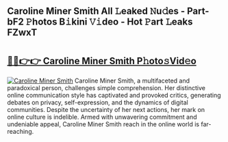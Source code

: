 ## Caroline Miner Smith All 𝙻eaked 𝙽u𝚍es - Part-bF2 𝙿hotos B𝚒kini 𝚅𝚒deo - Hot 𝙿art 𝙻eaks FZwxT

# <h2><a href="http://ld0gzf1.urlbe.top/?page=Caroline+Miner+Smith">🔗🔗👉👉 Caroline Miner Smith P𝚑oto𝚜Vid𝚎o</a></h2>

[![Caroline Miner Smith](https://i.imgur.com/eBuTRDB.gif)](http://ld0gzf1.urlbe.top/?page=Caroline+Miner+Smith)
Caroline Miner Smith, a multifaceted and paradoxical person, challenges simple comprehension. Her distinctive online communication style has captivated and provoked critics, generating debates on privacy, self-expression, and the dynamics of digital communities. Despite the uncertainty of her next actions, her mark on online culture is indelible. Armed with unwavering commitment and undeniable appeal, Caroline Miner Smith reach in the online world is far-reaching.

